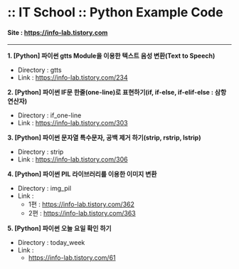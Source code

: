 # :: IT School :: Python Example Code
#### Site : https://info-lab.tistory.com
***
**1. [Python] 파이썬 gtts Module을 이용한 텍스트 음성 변환(Text to Speech)**
+ Directory : gtts
+ Link : https://info-lab.tistory.com/234

**2. [Python] 파이썬 IF문 한줄(one-line)로 표현하기(if, if-else, if-elif-else : 삼항연산자)**
+ Directory : if_one-line
+ Link : https://info-lab.tistory.com/303

**3. [Python] 파이썬 문자열 특수문자, 공백 제거 하기(strip, rstrip, lstrip)**
+ Directory : strip
+ Link : https://info-lab.tistory.com/306

**4. [Python] 파이썬  PIL 라이브러리를 이용한 이미지 변환**
+ Directory : img_pil
+ Link : 
  - 1편 : https://info-lab.tistory.com/362
  - 2편 : https://info-lab.tistory.com/363
  
**5. [Python] 파이썬 오늘 요일 확인 하기**
+ Directory : today_week
+ Link : 
  - https://info-lab.tistory.com/61
